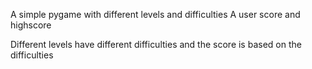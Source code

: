 A simple pygame with different levels and difficulties 
A user score and highscore 

Different levels have different difficulties and the score is based on the difficulties